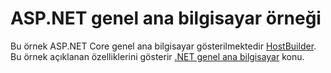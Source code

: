 # <a name="aspnet-generic-host-sample"></a>ASP.NET genel ana bilgisayar örneği

Bu örnek ASP.NET Core genel ana bilgisayar gösterilmektedir [HostBuilder](https://docs.microsoft.com/dotnet/api/microsoft.extensions.hosting.ihostedservice). Bu örnek açıklanan özelliklerini gösterir [.NET genel ana bilgisayar](https://docs.microsoft.com/aspnet/core/fundamentals/host/generic-host) konu.
